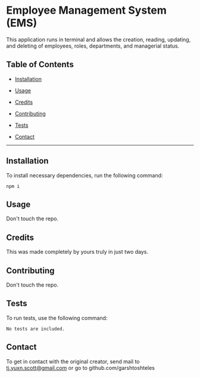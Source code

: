 # Employee Management System (EMS)

  This application runs in terminal and allows the creation, reading, updating, and deleting of employees, roles, departments, and managerial status. 

  ## Table of Contents 

* [Installation](#installation)

* [Usage](#usage)

* [Credits](#credits)

* [Contributing](#contributing)

* [Tests](#tests)

* [Contact](#contact)

------------------------------------------------------------

  ## Installation
  
  To install necessary dependencies, run the following command:

  ```
  npm i
  ```

  ## Usage 
    
  Don't touch the repo.
  
  ## Credits  
  
  This was made completely by yours truly in just two days.
  
  ## Contributing
  
Don't touch the repo.
  
  ## Tests

  To run tests, use the following command:

  ```
  No tests are included.
  ```

  ## Contact

  To get in contact with the original creator, send mail to tj.yuxn.scott@gmail.com or go to github.com/garshtoshteles
